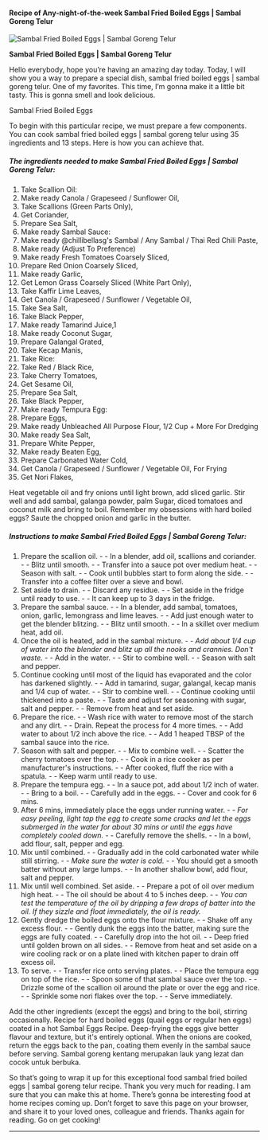             

#### Recipe of Any-night-of-the-week Sambal Fried Boiled Eggs | Sambal Goreng Telur

![Sambal Fried Boiled Eggs | Sambal Goreng Telur](https://img-global.cpcdn.com/recipes/83b2902d6be5aac0/751x532cq70/sambal-fried-boiled-eggs-sambal-goreng-telur-recipe-main-photo.jpg)

**Sambal Fried Boiled Eggs | Sambal Goreng Telur**

Hello everybody, hope you’re having an amazing day today. Today, I will show you a way to prepare a special dish, sambal fried boiled eggs | sambal goreng telur. One of my favorites. This time, I’m gonna make it a little bit tasty. This is gonna smell and look delicious.

Sambal Fried Boiled Eggs

To begin with this particular recipe, we must prepare a few components. You can cook sambal fried boiled eggs | sambal goreng telur using 35 ingredients and 13 steps. Here is how you can achieve that.

##### The ingredients needed to make Sambal Fried Boiled Eggs | Sambal Goreng Telur:

1.  Take Scallion Oil:
2.  Make ready Canola / Grapeseed / Sunflower Oil,
3.  Take Scallions (Green Parts Only),
4.  Get Coriander,
5.  Prepare Sea Salt,
6.  Make ready Sambal Sauce:
7.  Make ready @chillibellasg's Sambal / Any Sambal / Thai Red Chili Paste,
8.  Make ready (Adjust To Preference)
9.  Make ready Fresh Tomatoes Coarsely Sliced,
10.  Prepare Red Onion Coarsely Sliced,
11.  Make ready Garlic,
12.  Get Lemon Grass Coarsely Sliced (White Part Only),
13.  Take Kaffir Lime Leaves,
14.  Get Canola / Grapeseed / Sunflower / Vegetable Oil,
15.  Take Sea Salt,
16.  Take Black Pepper,
17.  Make ready Tamarind Juice,1
18.  Make ready Coconut Sugar,
19.  Prepare Galangal Grated,
20.  Take Kecap Manis,
21.  Take Rice:
22.  Take Red / Black Rice,
23.  Take Cherry Tomatoes,
24.  Get Sesame Oil,
25.  Prepare Sea Salt,
26.  Take Black Pepper,
27.  Make ready Tempura Egg:
28.  Prepare Eggs,
29.  Make ready Unbleached All Purpose Flour, 1/2 Cup + More For Dredging
30.  Make ready Sea Salt,
31.  Prepare White Pepper,
32.  Make ready Beaten Egg,
33.  Prepare Carbonated Water Cold,
34.  Get Canola / Grapeseed / Sunflower / Vegetable Oil, For Frying
35.  Get Nori Flakes,

Heat vegetable oil and fry onions until light brown, add sliced garlic. Stir well and add sambal, galanga powder, palm Sugar, diced tomatoes and coconut milk and bring to boil. Remember my obsessions with hard boiled eggs? Saute the chopped onion and garlic in the butter.

##### Instructions to make Sambal Fried Boiled Eggs | Sambal Goreng Telur:

1.  Prepare the scallion oil. - - In a blender, add oil, scallions and coriander. - - Blitz until smooth. - - Transfer into a sauce pot over medium heat. - - Season with salt. - - Cook until bubbles start to form along the side. - - Transfer into a coffee filter over a sieve and bowl.
2.  Set aside to drain. - - Discard any residue. - - Set aside in the fridge until ready to use. - - It can keep up to 3 days in the fridge.
3.  Prepare the sambal sauce. - - In a blender, add sambal, tomatoes, onion, garlic, lemongrass and lime leaves. - - Add just enough water to get the blender blitzing. - - Blitz until smooth. - - In a skillet over medium heat, add oil.
4.  Once the oil is heated, add in the sambal mixture. - - _Add about 1/4 cup of water into the blender and blitz up all the nooks and crannies. Don't waste._ - - Add in the water. - - Stir to combine well. - - Season with salt and pepper.
5.  Continue cooking until most of the liquid has evaporated and the color has darkened slightly. - - Add in tamarind, sugar, galangal, kecap manis and 1/4 cup of water. - - Stir to combine well. - - Continue cooking until thickened into a paste. - - Taste and adjust for seasoning with sugar, salt and pepper. - - Remove from heat and set aside.
6.  Prepare the rice. - - Wash rice with water to remove most of the starch and any dirt. - - Drain. Repeat the process for 4 more times. - - Add water to about 1/2 inch above the rice. - - Add 1 heaped TBSP of the sambal sauce into the rice.
7.  Season with salt and pepper. - - Mix to combine well. - - Scatter the cherry tomatoes over the top. - - Cook in a rice cooker as per manufacturer's instructions. - - After cooked, fluff the rice with a spatula. - - Keep warm until ready to use.
8.  Prepare the tempura egg. - - In a sauce pot, add about 1/2 inch of water. - - Bring to a boil. - - Carefully add in the eggs. - - Cover and cook for 6 mins.
9.  After 6 mins, immediately place the eggs under running water. - - _For easy peeling, light tap the egg to create some cracks and let the eggs submerged in the water for about 30 mins or until the eggs have completely cooled down._ - - Carefully remove the shells. - - In a bowl, add flour, salt, pepper and egg.
10.  Mix until combined. - - Gradually add in the cold carbonated water while still stirring. - - _Make sure the water is cold._ - - You should get a smooth batter without any large lumps. - - In another shallow bowl, add flour, salt and pepper.
11.  Mix until well combined. Set aside. - - Prepare a pot of oil over medium high heat. - - The oil should be about 4 to 5 inches deep. - - _You can test the temperature of the oil by dripping a few drops of batter into the oil. If they sizzle and float immediately, the oil is ready._
12.  Gently dredge the boiled eggs onto the flour mixture. - - Shake off any excess flour. - - Gently dunk the eggs into the batter, making sure the eggs are fully coated. - - Carefully drop into the hot oil. - - Deep fried until golden brown on all sides. - - Remove from heat and set aside on a wire cooling rack or on a plate lined with kitchen paper to drain off excess oil.
13.  To serve. - - Transfer rice onto serving plates. - - Place the tempura egg on top of the rice. - - Spoon some of that sambal sauce over the top. - - Drizzle some of the scallion oil around the plate or over the egg and rice. - - Sprinkle some nori flakes over the top. - - Serve immediately.

Add the other ingredients (except the eggs) and bring to the boil, stirring occasionally. Recipe for hard boiled eggs (quail eggs or regular hen eggs) coated in a hot Sambal Eggs Recipe. Deep-frying the eggs give better flavour and texture, but it's entirely optional. When the onions are cooked, return the eggs back to the pan, coating them evenly in the sambal sauce before serving. Sambal goreng kentang merupakan lauk yang lezat dan cocok untuk berbuka.

So that’s going to wrap it up for this exceptional food sambal fried boiled eggs | sambal goreng telur recipe. Thank you very much for reading. I am sure that you can make this at home. There’s gonna be interesting food at home recipes coming up. Don’t forget to save this page on your browser, and share it to your loved ones, colleague and friends. Thanks again for reading. Go on get cooking!

* * *